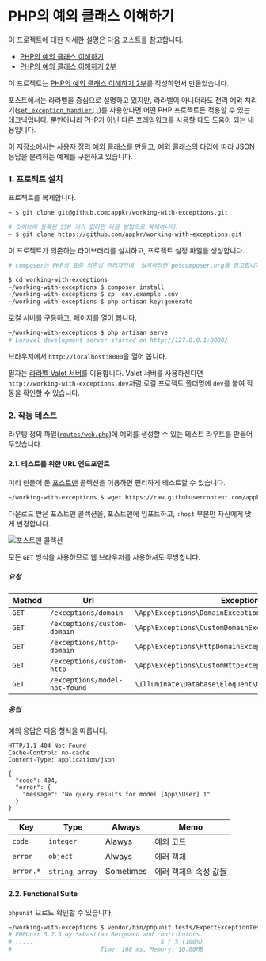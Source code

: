 # PHP의 예외 클래스 이해하기

이 프로젝트에 대한 자세한 설명은 다음 포스트를 참고합니다.

-   [PHP의 예외 클래스 이해하기](http://blog.appkr.kr/work-n-play/understanding-php-exception-class/)
-   [PHP의 예외 클래스 이해하기 2부](http://blog.appkr.kr/work-n-play/understanding-php-exception-class-part-2/)

이 프로젝트는 [PHP의 예외 클래스 이해하기 2부](http://blog.appkr.kr/work-n-play/understanding-php-exception-class-part-2/)를 작성하면서 만들었습니다.

포스트에서는 라라벨을 중심으로 설명하고 있지만, 라라벨이 아니더라도 전역 예외 처리기([`set_exception_handler()`](http://php.net/manual/kr/function.set-exception-handler.php))를 사용한다면 어떤 PHP 프로젝트든 적용할 수 있는 테크닉입니다. 뿐만아니라 PHP가 아닌 다른 프레임워크를 사용할 때도 도움이 되는 내용입니다.

이 저장소에서는 사용자 정의 예외 클래스를 만들고, 예외 클래스의 타입에 따라 JSON 응답을 분리하는 예제를 구현하고 있습니다.

### 1. 프로젝트 설치

프로젝트를 복제합니다.

```bash
~ $ git clone git@github.com:appkr/working-with-exceptions.git

# 깃허브에 등록된 SSH 키가 없다면 다음 방법으로 복제하니다.
~ $ git clone https://github.com/appkr/working-with-exceptions.git
```

이 프로젝트가 의존하는 라이브러리를 설치하고, 프로젝트 설정 파일을 생성합니다.

```bash
# composer는 PHP의 표준 의존성 관리자인데, 설치하려면 getcomposer.org를 참고합니다.

$ cd working-with-exceptions
~/working-with-exceptions $ composer install
~/working-with-exceptions $ cp .env.example .env
~/working-with-exceptions $ php artisan key:generate
```

로컬 서버를 구동하고, 페이지를 열어 봅니다.

```bash
~/working-with-exceptions $ php artisan serve
# Laravel development server started on http://127.0.0.1:8000/
```

브라우저에서 `http://localhost:8000`을 열어 봅니다. 

필자는 [라라벨 Valet 서버](https://laravel.kr/docs/5.3/valet)를 이용합니다. Valet 서버를 사용하신다면 `http://working-with-exceptions.dev`처럼 로컬 프로젝트 폴더명에 `dev`를 붙여 작동을 확인할 수 있습니다.

### 2. 작동 테스트

라우팅 정의 파일([`routes/web.php`](routes/web.php))에 예외를 생성할 수 있는 테스트 라우트를 만들어 두었습니다.
 
#### 2.1. 테스트를 위한 URL 엔드포인트

미리 만들어 둔 [포스트맨](https://chrome.google.com/webstore/detail/postman/fhbjgbiflinjbdggehcddcbncdddomop) 콜렉션을 이용하면 편리하게 테스트할 수 있습니다. 

```bash
~/working-with-exceptions $ wget https://raw.githubusercontent.com/appkr/working-with-exceptions/master/docs/Working-With-PHP-Exceptions.postman_collection.json
```

다운로드 받은 포스트맨 콜렉션을, 포스트맨에 임포트하고, `:host` 부분만 자신에게 맞게 변경합니다.

![포스트맨 콜렉션](https://github.com/appkr/working-with-exceptions/raw/master/docs/2017-01-13-img-01.png)

모든 `GET` 방식을 사용하므로 웹 브라우저를 사용하셔도 무방합니다. 

##### 요청

Method|Url|Exception
---|---|---
`GET`|`/exceptions/domain`|`\App\Exceptions\DomainException`
`GET`|`/exceptions/custom-domain`|`\App\Exceptions\CustomDomainException`
`GET`|`/exceptions/http-domain`|`\App\Exceptions\HttpDomainException`
`GET`|`/exceptions/custom-http`|`\App\Exceptions\CustomHttpException`
`GET`|`/exceptions/model-not-found`|`\Illuminate\Database\Eloquent\ModelNotFoundException`

##### 응답

예외 응답은 다음 형식을 따릅니다.

```http
HTTP/1.1 404 Not Found
Cache-Control: no-cache
Content-Type: application/json

{
  "code": 404,
  "error": {
    "message": "No query results for model [App\\User] 1"
  }
}
```

Key|Type|Always|Memo
---|---|---|---
`code`|`integer`|Alawys|예외 코드
`error`|`object`|Always|에러 객체
`error.*`|`string`, `array`|Sometimes|에러 객체의 속성 값들

#### 2.2. Functional Suite

`phpunit` 으로도 확인할 수 있습니다.

```bash
~/working-with-exceptions $ vendor/bin/phpunit tests/ExpectExceptionTest.php
# PHPUnit 5.7.5 by Sebastian Bergmann and contributors.
# .....                                    5 / 5 (100%)
#                         Time: 168 ms, Memory: 10.00MB
```

